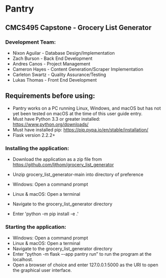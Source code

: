 # Pantry
## CMCS495 Capstone - Grocery List Generator
### Development Team:
- Nixon Aguilar - Database Design/Implementation
- Zach Burson - Back End Development
- Andres Canos - Project Management
- Cameron Hayes - Content Generation/Scraper Implementation
- Carleton Swartz - Quality Assurance/Testing
- Lukas Thomas - Front End Development

## Requirements before using:  
- Pantry works on a PC running Linux, Windows, and macOS but has not yet been tested on macOS at the time of this user guide entry.
- Must have Python 3.3 or greater installed: https://www.python.org/downloads/
- Must have installed pip: https://pip.pypa.io/en/stable/installation/
- Flask version 2.2.2+




### Installing the application:
- Download the application as a zip file from https://github.com/ljthom/grocery_list_generator
- Unzip grocery_list_generator-main into directory of preference
- Windows: Open a command prompt
- Linux & macOS: Open a terminal
- Navigate to the grocery_list_generator directory 

- Enter 'python -m pip install -e .'


### Starting the application:  

- Windows: Open a command prompt
- Linux & macOS: Open a terminal
- Navigate to the grocery_list_generator directory 
- Enter “python -m flask –-app pantry run” to run the program at the localhost.
- Open a browser of choice and enter 127.0.0.1:5000 as the URI to open the graphical user interface.
